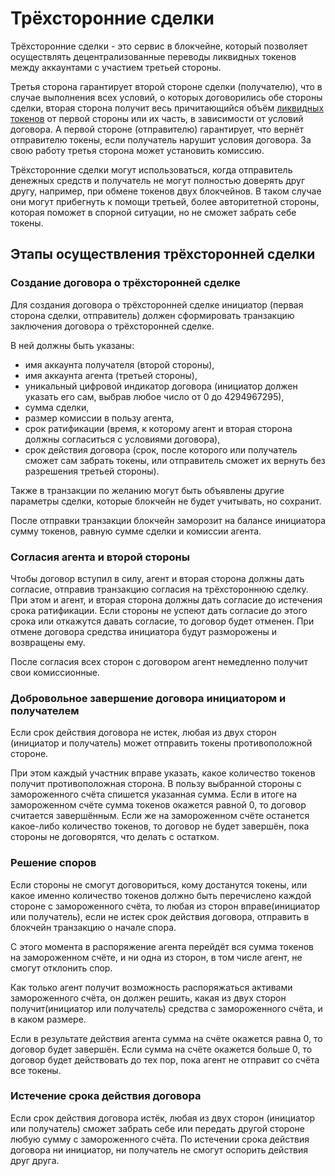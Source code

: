 # Трёхсторонние сделки

Трёхсторонние сделки - это сервис в блокчейне, который позволяет осуществлять децентрализованные переводы ликвидных токенов между аккаунтами с участием третьей стороны. 

Третья сторона гарантирует второй стороне сделки (получателю), что в случае выполнения всех условий, о которых договорились обе стороны сделки, вторая сторона получит весь причитающийся объём [ликвидных токенов](./economy.md#viz-token) от первой стороны или их часть, в зависимости от условий договора. А первой стороне (отправителю) гарантирует, что вернёт отправителю токены, если получатель нарушит условия договора. За свою работу третья сторона может установить комиссию.

Трёхсторонние сделки могут использоваться, когда отправитель денежных средств и получатель не могут полностью доверять друг другу, например, при обмене токенов двух блокчейнов. В таком случае они могут прибегнуть к помощи третьей, более авторитетной стороны, которая поможет в спорной ситуации, но не сможет забрать себе токены.

## Этапы осуществления трёхсторонней сделки

### Создание договора о трёхсторонней сделке

Для создания договора о трёхсторонней сделке инициатор (первая сторона сделки, отправитель) должен сформировать транзакцию заключения договора о трёхсторонней сделке. 

В ней должны быть указаны: 

- имя аккаунта получателя (второй стороны), 
- имя аккаунта агента (третьей стороны), 
- уникальный цифровой индикатор договора (инициатор должен указать его сам, выбрав любое число от 0 до 4294967295), 
- сумма сделки, 
- размер комиссии в пользу агента, 
- срок ратификации (время, к которому агент и вторая сторона должны согласиться с условиями договора), 
- срок действия договора (срок, после которого или получатель сможет сам забрать токены, или отправитель сможет их вернуть без разрешения третьей стороны).

Также в транзакции по желанию могут быть объявлены другие параметры сделки, которые блокчейн не будет учитывать, но сохранит.

После отправки транзакции блокчейн заморозит на балансе инициатора сумму токенов, равную сумме сделки и комиссии агента.

### Согласия агента и второй стороны

Чтобы договор вступил в силу, агент и вторая сторона должны дать согласие, отправив транзакцию согласия на трёхстороннюю сделку. При этом и агент, и вторая сторона должны дать согласие до истечения срока ратификации. Если стороны не успеют дать согласие до этого срока или откажутся давать согласие, то договор будет отменен. При отмене договора средства инициатора будут разморожены и возвращены ему.

После согласия всех сторон с договором агент немедленно получит свои комиссионные.

### Добровольное завершение договора инициатором и получателем

Если срок действия договора не истек, любая из двух сторон (инициатор и получатель) может отправить токены противоположной стороне. 

При этом каждый участник вправе указать, какое количество токенов получит противоположная сторона. В пользу выбранной стороны с замороженного счёта спишется указанная сумма. Если в итоге на замороженном счёте сумма токенов окажется равной 0, то договор считается завершённым. Если же на замороженном счёте останется какое-либо количество токенов, то договор не будет завершён, пока стороны не договорятся, что делать с остатком.

### Решение споров

Если стороны не смогут договориться, кому достанутся токены, или какое именно количество токенов должно быть перечислено каждой стороне с замороженного счёта, то любая из сторон вправе(инициатор или получатель), если не истек срок действия договора, отправить в блокчейн транзакцию о начале спора.

С этого момента в распоряжение агента перейдёт вся сумма токенов на замороженном счёте, и ни одна из сторон, в том числе агент, не смогут отклонить спор. 

Как только агент получит возможность распоряжаться активами замороженного счёта, он должен решить, какая из двух сторон получит(инициатор или получатель) средства с замороженного счёта, и в каком размере. 

Если в результате действия агента сумма на счёте окажется равна 0, то договор будет завершён. Если сумма на счёте окажется больше 0, то договор будет действовать до тех пор, пока агент не отправит со счёта все токены.

### Истечение срока действия договора

Если срок действия договора истёк, любая из двух сторон (инициатор или получатель) сможет забрать себе или передать другой стороне любую сумму с замороженного счёта. По истечении срока действия договора ни инициатор, ни получатель не смогут оспорить действия друг друга.
